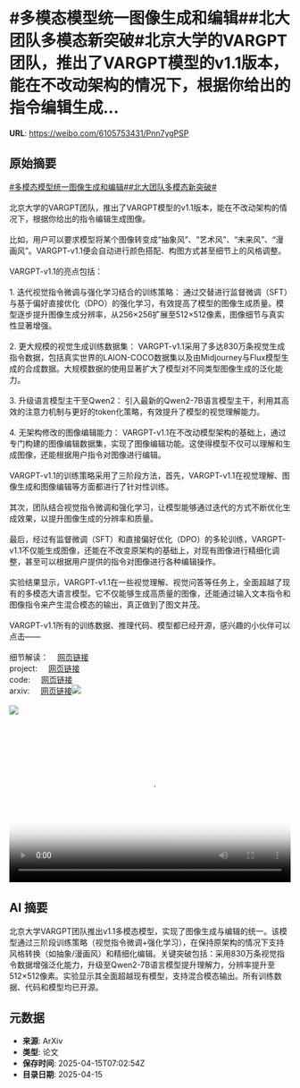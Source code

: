 # #多模态模型统一图像生成和编辑##北大团队多模态新突破#北京大学的VARGPT团队，推出了VARGPT模型的v1.1版本，能在不改动架构的情况下，根据你给出的指令编辑生成...

**URL**: https://weibo.com/6105753431/Pnn7ygPSP

## 原始摘要

<a href="https://m.weibo.cn/search?containerid=231522type%3D1%26t%3D10%26q%3D%23%E5%A4%9A%E6%A8%A1%E6%80%81%E6%A8%A1%E5%9E%8B%E7%BB%9F%E4%B8%80%E5%9B%BE%E5%83%8F%E7%94%9F%E6%88%90%E5%92%8C%E7%BC%96%E8%BE%91%23&amp;extparam=%23%E5%A4%9A%E6%A8%A1%E6%80%81%E6%A8%A1%E5%9E%8B%E7%BB%9F%E4%B8%80%E5%9B%BE%E5%83%8F%E7%94%9F%E6%88%90%E5%92%8C%E7%BC%96%E8%BE%91%23" data-hide=""><span class="surl-text">#多模态模型统一图像生成和编辑#</span></a><a href="https://m.weibo.cn/search?containerid=231522type%3D1%26t%3D10%26q%3D%23%E5%8C%97%E5%A4%A7%E5%9B%A2%E9%98%9F%E5%A4%9A%E6%A8%A1%E6%80%81%E6%96%B0%E7%AA%81%E7%A0%B4%23&amp;extparam=%23%E5%8C%97%E5%A4%A7%E5%9B%A2%E9%98%9F%E5%A4%9A%E6%A8%A1%E6%80%81%E6%96%B0%E7%AA%81%E7%A0%B4%23" data-hide=""><span class="surl-text">#北大团队多模态新突破#</span></a><br><br>北京大学的VARGPT团队，推出了VARGPT模型的v1.1版本，能在不改动架构的情况下，根据你给出的指令编辑生成图像。<br><br>比如，用户可以要求模型将某个图像转变成“抽象风”、“艺术风”、“未来风”、“漫画风”。VARGPT-v1.1便会自动进行颜色搭配、构图方式甚至细节上的风格调整。<br><br>VARGPT-v1.1的亮点包括：<br><br>1. 迭代视觉指令微调与强化学习结合的训练策略：&nbsp;通过交替进行监督微调（SFT）与基于偏好直接优化（DPO）的强化学习，有效提高了模型的图像生成质量。模型逐步提升图像生成分辨率，从256×256扩展至512×512像素，图像细节与真实性显著增强。<br><br>2. 更大规模的视觉生成训练数据集：&nbsp;VARGPT-v1.1采用了多达830万条视觉生成指令数据，包括真实世界的LAION-COCO数据集以及由Midjourney与Flux模型生成的合成数据。大规模数据的使用显著扩大了模型对不同类型图像生成的泛化能力。<br><br>3. 升级语言模型主干至Qwen2：&nbsp;引入最新的Qwen2-7B语言模型主干，利用其高效的注意力机制与更好的token化策略，有效提升了模型的视觉理解能力。<br><br>4. 无架构修改的图像编辑能力：&nbsp;VARGPT-v1.1在不改动模型架构的基础上，通过专门构建的图像编辑数据集，实现了图像编辑功能。这使得模型不仅可以理解和生成图像，还能根据用户指令对图像进行编辑。<br><br>VARGPT-v1.1的训练策略采用了三阶段方法，首先，VARGPT-v1.1在视觉理解、图像生成和图像编辑等方面都进行了针对性训练。<br><br>其次，团队结合视觉指令微调和强化学习，让模型能够通过迭代的方式不断优化生成效果，以提升图像生成的分辨率和质量。<br><br>最后，经过有监督微调（SFT）和直接偏好优化（DPO）的多轮训练，VARGPT-v1.1不仅能生成图像，还能在不改变原架构的基础上，对现有图像进行精细化调整，甚至可以根据用户提供的指令对图像进行各种编辑操作。<br><br>实验结果显示，VARGPT-v1.1在一些视觉理解、视觉问答等任务上，全面超越了现有的多模态大语言模型。它不仅能够生成高质量的图像，还能通过输入文本指令和图像指令来产生混合模态的输出，真正做到了图文并茂。<br><br>VARGPT-v1.1所有的训练数据、推理代码、模型都已经开源，感兴趣的小伙伴可以点击——<br><br>细节解读：<a href="https://weibo.cn/sinaurl?u=https%3A%2F%2Fmp.weixin.qq.com%2Fs%2F96yyriyCmwnrGk4_M9_ZUg" data-hide=""><span class="url-icon"><img style="width: 1rem;height: 1rem" src="https://h5.sinaimg.cn/upload/2015/09/25/3/timeline_card_small_web_default.png" referrerpolicy="no-referrer"></span><span class="surl-text">网页链接</span></a><br>project:&nbsp;<a href="https://weibo.cn/sinaurl?u=https%3A%2F%2Fvargpt1-1.github.io%2F" data-hide=""><span class="url-icon"><img style="width: 1rem;height: 1rem" src="https://h5.sinaimg.cn/upload/2015/09/25/3/timeline_card_small_web_default.png" referrerpolicy="no-referrer"></span><span class="surl-text">网页链接</span></a>  <br>code:&nbsp;<a href="https://weibo.cn/sinaurl?u=https%3A%2F%2Fgithub.com%2FVARGPT-family%2FVARGPT-v1.1" data-hide=""><span class="url-icon"><img style="width: 1rem;height: 1rem" src="https://h5.sinaimg.cn/upload/2015/09/25/3/timeline_card_small_web_default.png" referrerpolicy="no-referrer"></span><span class="surl-text">网页链接</span></a>  <br>arxiv:&nbsp;<a href="https://weibo.cn/sinaurl?u=https%3A%2F%2Farxiv.org%2Fabs%2F2504.02949" data-hide=""><span class="url-icon"><img style="width: 1rem;height: 1rem" src="https://h5.sinaimg.cn/upload/2015/09/25/3/timeline_card_small_web_default.png" referrerpolicy="no-referrer"></span><span class="surl-text">网页链接</span></a><img style="" src="https://tvax1.sinaimg.cn/large/006Fd7o3ly1i0hhk79htgj31hc0u0abk.jpg" referrerpolicy="no-referrer"><br><br><img style="" src="https://tvax2.sinaimg.cn/large/006Fd7o3gy1i0hhjzhvfvj30u00y17wh.jpg" referrerpolicy="no-referrer"><br><br><br clear="both"><div style="clear: both"></div><video controls="controls" poster="https://tvax3.sinaimg.cn/orj480/006Fd7o3ly1i0hhk7uwz8j31hc0u0abk.jpg" style="width: 100%"><source src="https://f.video.weibocdn.com/o0/sCY5OUqJlx08nuubRB7G010412007Ayz0E010.mp4?label=mp4_720p&amp;template=1280x720.25.0&amp;ori=0&amp;ps=1Cx9YB1mmR49jS&amp;Expires=1744704157&amp;ssig=bo0MZreZ42&amp;KID=unistore,video"><source src="https://f.video.weibocdn.com/o0/o3vdIwrhlx08nuubIbPW0104120049ka0E010.mp4?label=mp4_hd&amp;template=852x480.25.0&amp;ori=0&amp;ps=1Cx9YB1mmR49jS&amp;Expires=1744704157&amp;ssig=b%2Bxs3MsXvi&amp;KID=unistore,video"><source src="https://f.video.weibocdn.com/o0/amP9tCE3lx08nuubLkPS010412002HTB0E010.mp4?label=mp4_ld&amp;template=640x360.25.0&amp;ori=0&amp;ps=1Cx9YB1mmR49jS&amp;Expires=1744704157&amp;ssig=6R2ECe7Ems&amp;KID=unistore,video"><p>视频无法显示，请前往<a href="https://video.weibo.com/show?fid=1034%3A5155704122572849" target="_blank" rel="noopener noreferrer">微博视频</a>观看。</p></video>

## AI 摘要

北京大学VARGPT团队推出v1.1多模态模型，实现了图像生成与编辑的统一。该模型通过三阶段训练策略（视觉指令微调+强化学习），在保持原架构的情况下支持风格转换（如抽象/漫画风）和精细化编辑。关键突破包括：采用830万条视觉指令数据增强泛化能力，升级至Qwen2-7B语言模型提升理解力，分辨率提升至512×512像素。实验显示其全面超越现有模型，支持混合模态输出。所有训练数据、代码和模型均已开源。

## 元数据

- **来源**: ArXiv
- **类型**: 论文
- **保存时间**: 2025-04-15T07:02:54Z
- **目录日期**: 2025-04-15
